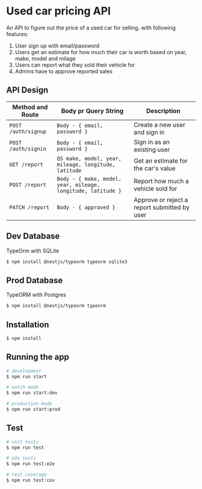 # Used car pricing API

An API to figure out the price of a used car for selling. with following features:

1. User sign up with email/password
1. Users get an estimate for how much their car is worth based on year, make, model and milage
1. Users can report what they sold their vehicle for
1. Admins have to approve reported sales

## API Design

| Method and Route    | Body pr Query String                                         | Description                                  |
| ------------------- | ------------------------------------------------------------ | -------------------------------------------- |
| `POST /auth/signup` | `Body - { email, password }`                                 | Create a new user and sign in                |
| `POST /auth/signin` | `Body - { email, password }`                                 | Sign in as an existing user                  |
| `GET /report`       | `QS make, model, year, mileage, longitude, latitude`         | Get an estimate for the car's value          |
| `POST /report`      | `Body - { make, model, year, mileage, longitude, latitude }` | Report how much a vehicle sold for           |
| `PATCH /report`     | `Body - { approved }`                                        | Approve or reject a report submitted by user |

## Dev Database

TypeOrm with SQLite

```bash
$ npm install @nestjs/typeorm typeorm sqlite3
```

## Prod Database

TypeORM with Postgres

```bash
$ npm install @nestjs/typeorm typeorm
```

## Installation

```bash
$ npm install
```

## Running the app

```bash
# development
$ npm run start

# watch mode
$ npm run start:dev

# production mode
$ npm run start:prod
```

## Test

```bash
# unit tests
$ npm run test

# e2e tests
$ npm run test:e2e

# test coverage
$ npm run test:cov
```
